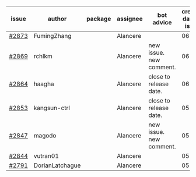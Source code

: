 | issue | author | package | assignee | bot advice | created date of issue | target release date | date from target |
| ------ | ------ | ------ | ------ | ------ | ------ | ------ | :-----: |
| [#2873](https://github.com/Azure/sdk-release-request/issues/2873) | FumingZhang |  | Alancere |  | 06-02 | 06-08 |  |
| [#2869](https://github.com/Azure/sdk-release-request/issues/2869) | rchlkm |  | Alancere | new issue. new comment. | 06-01 | 06-08 |  |
| [#2864](https://github.com/Azure/sdk-release-request/issues/2864) | haagha |  | Alancere | close to release date.  | 06-01 | 06-03 | 0 |
| [#2853](https://github.com/Azure/sdk-release-request/issues/2853) | kangsun-ctrl |  | Alancere | close to release date.  | 05-31 | 06-02 | 0 |
| [#2847](https://github.com/Azure/sdk-release-request/issues/2847) | magodo |  | Alancere | new issue. new comment. | 05-27 | 06-13 |  |
| [#2844](https://github.com/Azure/sdk-release-request/issues/2844) | vutran01 |  | Alancere |  | 05-26 | 06-09 |  |
| [#2791](https://github.com/Azure/sdk-release-request/issues/2791) | DorianLatchague |  | Alancere |  | 05-12 | 05-16 |  |
